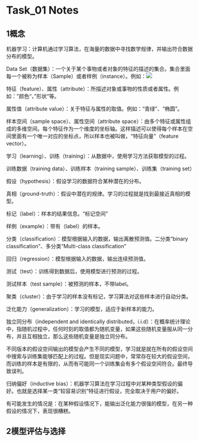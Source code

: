 # Task_01 Notes

## 1概念

机器学习：计算机通过学习算法，在海量的数据中寻找数学规律，并输出符合数据分布的模型。

Data Set（数据集）：一个关于某个事物或者对象的特征的描述的集合。集合里面每一个被称为样本（Sample）或者样例（instance）。例如：![](pumpkin-book——notes\Task01\1.1.1.png)

特征（feature）、属性（attribute）：所描述对象或事物的性质或者属性。例如：”颜色“，”形状“等。

属性值（attribute value）：关于特征与属性的取值。例如：“青绿”、“椭圆”。

样本空间（sample space）、属性空间（attribute space）：由多个特征或属性组成的多维空间。每个特征作为一个维度的坐标轴。这样描述可以使得每个样本在空间里面有一个唯一对应的坐标点，所以样本也被叫做，“特征向量”（feature vector）。

学习（learning）、训练（training）：从数据中，使用学习方法获取模型的过程。

训练数据（training data）、训练样本（training sample）、训练集（training set）

假设（hypothesis）：假设学习的数据符合某种潜在的分布。

真相（ground-truth）：假设中潜在的规律。学习的过程就是找到最接近真相的模型。

标记（label）：样本的结果信息。“标记空间”

样例（example）：带有（label）的样本。

分类（classification）：模型根据输入的数据，输出离散预测值。二分类“binary classification”、多分类“Multi-class classification”

回归（regression）：模型根据输入的数据，输出连续预测值。

测试（test）：训练得到数据后，使用模型进行预测的过程。

测试样本（test sample）：被预测的样本，不带label。

聚类（cluster）：由于学习的样本没有标记，学习算法对这些样本进行自动分类。

泛化能力（generalization）：学习的模型，适应于新样本的能力。

独立同分布（independent and identically distributed，i.i.d）：在概率统计理论中，指随机过程中，任何时刻的取值都为随机变量，如果这些随机变量服从同一分布，并且互相独立，那么这些随机变量是独立同分布。

不同版本的假设空间输出的模型会产生不同的模型，学习就是就在所有的假设空间中搜索与训练集能够匹配上的过程。但是现实问题中，常常存在较大的假设空间，而训练的样本是有限的，从而有可能同一个训练集会有多个假设空间符合。最终导致误判。

归纳偏好（inductive bias）：机器学习算法在学习过程中对某种类型假设的偏好。也就是选择某一类“较容易识别”特征进行假设，完全取决于用户的偏好。

有可能发生的情况是：在某种假设情况下，能输出泛化能力很强的模型，在另一种假设的情况下，表现很糟糕。

## 2模型评估与选择

